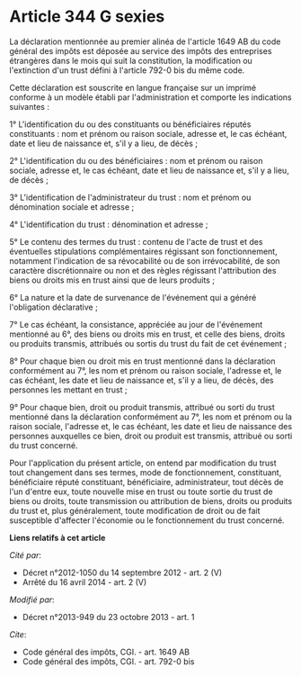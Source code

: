 # Article 344 G sexies

La déclaration mentionnée au premier alinéa de l'article 1649 AB du code général des impôts est déposée au service des impôts
des entreprises étrangères dans le mois qui suit la constitution, la modification ou l'extinction d'un trust défini à
l'article 792-0 bis du même code. 

Cette déclaration est   souscrite en langue française sur un imprimé conforme à un modèle établi par l'administration et
comporte les indications suivantes : 

1° L'identification du ou des constituants ou bénéficiaires réputés constituants : nom et prénom ou raison sociale, adresse
et, le cas échéant, date et lieu de naissance et, s'il y a lieu, de décès ; 

2° L'identification du ou des bénéficiaires : nom et prénom ou raison sociale, adresse et, le cas échéant, date et lieu de
naissance et, s'il y a lieu, de décès ; 

3° L'identification de l'administrateur du trust : nom et prénom ou dénomination sociale et adresse ; 

4° L'identification du trust : dénomination et adresse ; 

5° Le contenu des termes du trust : contenu de l'acte de trust et des éventuelles stipulations complémentaires régissant son
fonctionnement, notamment l'indication de sa révocabilité ou de son irrévocabilité, de son caractère discrétionnaire ou non
et des règles régissant l'attribution des biens ou droits mis en trust ainsi que de leurs produits ; 

6° La nature et la date de survenance de l'événement qui a généré l'obligation déclarative ; 

7° Le cas échéant, la consistance, appréciée au jour de l'événement mentionné au 6°, des biens ou droits mis en trust, et
celle des biens, droits ou produits transmis, attribués ou sortis du trust du fait de cet événement ; 

8° Pour chaque bien ou droit mis en trust mentionné dans la déclaration conformément au 7°, les nom et prénom ou raison
sociale, l'adresse et, le cas échéant, les date et lieu de naissance et, s'il y a lieu, de décès, des personnes les mettant
en trust ; 

9° Pour chaque bien, droit ou produit transmis, attribué ou sorti du trust mentionné dans la déclaration conformément au 7°,
les nom et prénom ou la raison sociale, l'adresse et, le cas échéant, les date et lieu de naissance des personnes auxquelles
ce bien, droit ou produit est transmis, attribué ou sorti du trust concerné. 

Pour l'application du présent article, on entend par modification du trust tout changement dans ses termes, mode de
fonctionnement, constituant, bénéficiaire réputé constituant, bénéficiaire, administrateur, tout décès de l'un d'entre eux,
toute nouvelle mise en trust ou toute sortie du trust de biens ou droits, toute transmission ou attribution de biens, droits
ou produits du trust et, plus généralement, toute modification de droit ou de fait susceptible d'affecter l'économie ou le
fonctionnement du trust concerné.

**Liens relatifs à cet article**

_Cité par_:

  - Décret n°2012-1050 du 14 septembre 2012 - art. 2 (V)
  - Arrêté du 16 avril 2014 - art. 2 (V)

_Modifié par_:

  - Décret n°2013-949 du 23 octobre 2013 - art. 1

_Cite_:

  - Code général des impôts, CGI. - art. 1649 AB
  - Code général des impôts, CGI. - art. 792-0 bis
